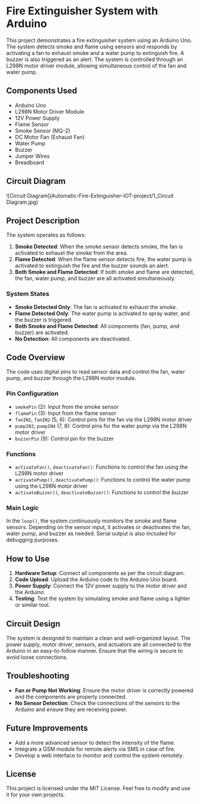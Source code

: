 # Fire Extinguisher System with Arduino

This project demonstrates a fire extinguisher system using an Arduino Uno. The system detects smoke and flame using sensors and responds by activating a fan to exhaust smoke and a water pump to extinguish fire. A buzzer is also triggered as an alert. The system is controlled through an L298N motor driver module, allowing simultaneous control of the fan and water pump.

## Components Used

- Arduino Uno
- L298N Motor Driver Module
- 12V Power Supply
- Flame Sensor
- Smoke Sensor (MQ-2)
- DC Motor Fan (Exhaust Fan)
- Water Pump
- Buzzer
- Jumper Wires
- Breadboard

## Circuit Diagram

![Circuit Diagram](Automatic-Fire-Extinguisher-IOT-project/1_Circuit Diagram.jpg)

## Project Description

The system operates as follows:
1. **Smoke Detected**: When the smoke sensor detects smoke, the fan is activated to exhaust the smoke from the area.
2. **Flame Detected**: When the flame sensor detects fire, the water pump is activated to extinguish the fire and the buzzer sounds an alert.
3. **Both Smoke and Flame Detected**: If both smoke and flame are detected, the fan, water pump, and buzzer are all activated simultaneously.

### System States
- **Smoke Detected Only**: The fan is activated to exhaust the smoke.
- **Flame Detected Only**: The water pump is activated to spray water, and the buzzer is triggered.
- **Both Smoke and Flame Detected**: All components (fan, pump, and buzzer) are activated.
- **No Detection**: All components are deactivated.

## Code Overview

The code uses digital pins to read sensor data and control the fan, water pump, and buzzer through the L298N motor module.

### Pin Configuration
- `smokePin` (2): Input from the smoke sensor
- `flamePin` (3): Input from the flame sensor
- `fanIN1`, `fanIN2` (5, 6): Control pins for the fan via the L298N motor driver
- `pumpIN3`, `pumpIN4` (7, 8): Control pins for the water pump via the L298N motor driver
- `buzzerPin` (9): Control pin for the buzzer

### Functions
- `activateFan()`, `deactivateFan()`: Functions to control the fan using the L298N motor driver
- `activatePump()`, `deactivatePump()`: Functions to control the water pump using the L298N motor driver
- `activateBuzzer()`, `deactivateBuzzer()`: Functions to control the buzzer

### Main Logic
In the `loop()`, the system continuously monitors the smoke and flame sensors. Depending on the sensor input, it activates or deactivates the fan, water pump, and buzzer as needed. Serial output is also included for debugging purposes.

## How to Use

1. **Hardware Setup**: Connect all components as per the circuit diagram.
2. **Code Upload**: Upload the Arduino code to the Arduino Uno board.
3. **Power Supply**: Connect the 12V power supply to the motor driver and the Arduino.
4. **Testing**: Test the system by simulating smoke and flame using a lighter or similar tool.

## Circuit Design

The system is designed to maintain a clean and well-organized layout. The power supply, motor driver, sensors, and actuators are all connected to the Arduino in an easy-to-follow manner. Ensure that the wiring is secure to avoid loose connections.

## Troubleshooting

- **Fan or Pump Not Working**: Ensure the motor driver is correctly powered and the components are properly connected.
- **No Sensor Detection**: Check the connections of the sensors to the Arduino and ensure they are receiving power.

## Future Improvements

- Add a more advanced sensor to detect the intensity of the flame.
- Integrate a GSM module for remote alerts via SMS in case of fire.
- Develop a web interface to monitor and control the system remotely.

## License

This project is licensed under the MIT License. Feel free to modify and use it for your own projects.

